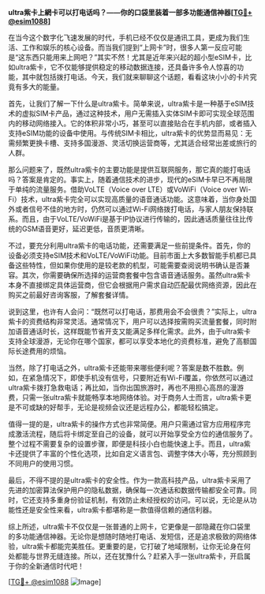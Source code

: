 **ultra紫卡上網卡可以打电话吗？——你的口袋里装着一部多功能通信神器[[TG💪+ @esim1088](https://t.me/s/esim1088)]**

在当今这个数字化飞速发展的时代，手机已经不仅仅是通讯工具，更成为我们生活、工作和娱乐的核心设备。而当我们提到“上网卡”时，很多人第一反应可能是“这东西只能用来上网吧？”其实不然！尤其是近年来兴起的超小型eSIM卡，比如ultra紫卡，它不仅能够提供稳定的移动数据连接，还具备许多令人惊喜的功能，其中就包括拨打电话。今天，我们就来聊聊这个话题，看看这块小小的卡片究竟有多大的能量。

首先，让我们了解一下什么是ultra紫卡。简单来说，ultra紫卡是一种基于eSIM技术的虚拟SIM卡产品，通过这种技术，用户无需插入实体SIM卡即可实现全球范围内的移动网络接入。它的体积非常小巧，甚至可以直接贴合在手机内部，或者插入支持eSIM功能的设备中使用。与传统SIM卡相比，ultra紫卡的优势显而易见：无需频繁更换卡槽、支持多国漫游、灵活切换运营商等，尤其适合经常出差或旅行的人群。

那么问题来了，既然ultra紫卡的主要功能是提供互联网服务，那它真的能打电话吗？答案是肯定的。事实上，随着通信技术的进步，现代的eSIM卡早已不再局限于单纯的流量服务。借助VoLTE（Voice over LTE）或VoWiFi（Voice over Wi-Fi）技术，ultra紫卡完全可以实现高质量的语音通话功能。这意味着，当你身处国外或者信号不佳的地方时，仍然可以通过Wi-Fi网络拨打电话，与家人朋友保持联系。而且，由于VoLTE/VoWiFi是基于IP协议进行传输的，因此通话质量往往比传统的GSM语音更好，延迟更低，音质更清晰。

不过，要充分利用ultra紫卡的电话功能，还需要满足一些前提条件。首先，你的设备必须支持eSIM技术和VoLTE/VoWiFi功能。目前市面上大多数智能手机都已具备这些特性，但如果你使用的是较老款的机型，可能需要查阅说明书确认是否兼容。其次，你需要确保所选择的运营商套餐中包含语音通话服务。虽然ultra紫卡本身不直接绑定具体运营商，但它会根据用户需求自动匹配最优网络资源，因此在购买之前最好咨询客服，了解套餐详情。

说到这里，也许有人会问：“既然可以打电话，那费用会不会很贵？”实际上，ultra紫卡的资费结构非常灵活。通常情况下，用户可以选择按需购买流量套餐，同时附加语音通话时长，这样既能节省开支又能满足多样化需求。此外，由于ultra紫卡支持全球漫游，无论你在哪个国家，都可以享受本地化的资费标准，避免了高额国际长途费用的烦恼。

当然，除了打电话之外，ultra紫卡还能带来哪些便利呢？答案是数不胜数。例如，在紧急情况下，即使手机没有信号，只要附近有Wi-Fi覆盖，你依然可以通过ultra紫卡拨打急救电话；再比如，当你出国旅游时，再也不用担心高昂的漫游费，只需一张ultra紫卡就能畅享本地网络体验。对于商务人士而言，ultra紫卡更是不可或缺的好帮手，无论是视频会议还是远程办公，都能轻松搞定。

值得一提的是，ultra紫卡的操作方式也非常简便。用户只需通过官方应用程序完成激活流程，随后将卡绑定至自己的设备，就可以开始享受全方位的通信服务了。整个过程不需要复杂的设置步骤，即便是科技小白也能快速上手。而且，ultra紫卡还提供了丰富的个性化选项，比如自定义语言包、调整字体大小等，充分照顾到不同用户的使用习惯。

最后，不得不提的是ultra紫卡的安全性。作为一款高科技产品，ultra紫卡采用了先进的加密算法保护用户的隐私数据，确保每一次通话和数据传输都安全可靠。同时，它还支持多重身份验证机制，有效防止未经授权的访问。可以说，无论是从功能性还是安全性来看，ultra紫卡都堪称是一款值得信赖的通信利器。

综上所述，ultra紫卡不仅仅是一张普通的上网卡，它更像是一部隐藏在你口袋里的多功能通信神器。无论你是想随时随地打电话、发短信，还是追求极致的网络体验，ultra紫卡都能完美胜任。更重要的是，它打破了地域限制，让你无论身在何处都能与世界无缝连接。所以，还在犹豫什么？赶紧入手一张ultra紫卡，开启属于你的全新通信时代吧！

[[TG💪+ @esim1088](https://t.me/s/esim1088) ![Image](https://i.postimg.cc/4NQfJmqS/Snipaste-2025-05-13-00-14-12.png)]